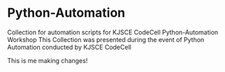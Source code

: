 # Python-Automation
Collection for automation scripts for KJSCE CodeCell Python-Automation Workshop
This Collection was presented during the event of Python Automation conducted by KJSCE CodeCell

This is me making changes! 
